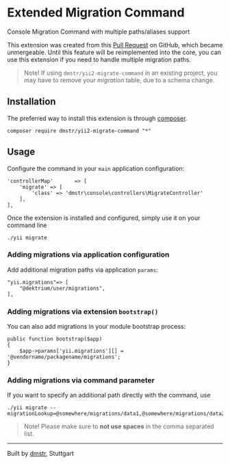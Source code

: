 Extended Migration Command
==========================

Console Migration Command with multiple paths/aliases support

This extension was created from this [Pull Request](https://github.com/yiisoft/yii2/pull/3273) on GitHub, which became unmergeable.
Until this feature will be reimplemented into the core, you can use this extension if you need to handle multiple migration paths.

> Note! If using `dmstr/yii2-migrate-command` in an existing project, you may have to remove your *migration* table, due to a schema change.

Installation
------------

The preferred way to install this extension is through [composer](http://getcomposer.org/download/).

```
composer require dmstr/yii2-migrate-command "*"
```

Usage
-----

Configure the command in your `main` application configuration:

```
'controllerMap'       => [
    'migrate' => [
        'class' => 'dmstr\console\controllers\MigrateController'
    ],
],
```

Once the extension is installed and configured, simply use it on your command line

```
./yii migrate
```


### Adding migrations via application configuration

Add additional migration paths via application `params`:

```
"yii.migrations"=> [
    "@dektrium/user/migrations",
],
```

### Adding migrations via extension `bootstrap()`

You can also add migrations in your module bootstrap process:

```
public function bootstrap($app)
{
    $app->params['yii.migrations'][] = '@vendorname/packagename/migrations';
}
```    

### Adding migrations via command parameter

If you want to specify an additional path directly with the command, use

```
./yii migrate --migrationLookup=@somewhere/migrations/data1,@somewhere/migrations/data2
```

> Note! Please make sure to **not use spaces** in the comma separated list.

---

Built by [dmstr](http://diemeisterei.de), Stuttgart